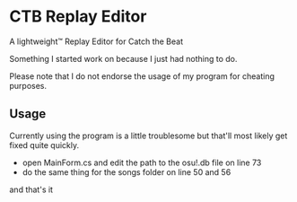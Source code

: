 # CTB Replay Editor
A lightweight™ Replay Editor for Catch the Beat

Something I started work on because I just had nothing to do.

Please note that I do not endorse the usage of my program for cheating purposes.
## Usage
Currently using the program is a little troublesome but that'll most likely get fixed quite quickly.

* open MainForm.cs and edit the path to the osu!.db file on line 73
* do the same thing for the songs folder on line 50 and 56

and that's it
